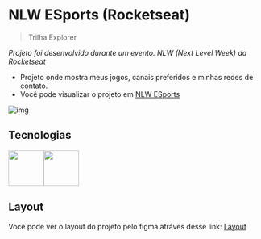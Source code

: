 # NLW ESports (Rocketseat)
> Trilha Explorer


*Projeto foi desenvolvido durante um evento. NLW (Next Level Week) da [Rocketseat](https://rocketseat.com.br)*
- Projeto onde mostra meus jogos, canais preferidos e minhas redes de contato.
- Você pode visualizar o projeto em [NLW ESports](https://fernandorocha11.github.io/NLW-ESports)

![img](https://i.imgur.com/kDKXnBA.png)

## Tecnologias
<div style="display: flex">
<img src="https://cdn-icons-png.flaticon.com/512/5968/5968267.png" width="70" height="70">
<img src="https://cdn-icons-png.flaticon.com/512/5968/5968242.png" width="70" height"70">
</div>
  
## Layout 

Você pode ver o layout do projeto pelo figma atráves desse link: [Layout](https://www.figma.com/community/file/1102912263666619803)
